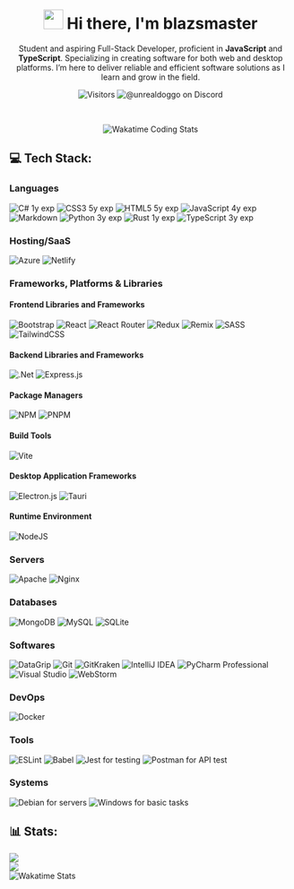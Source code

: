 <div align="center">

<h1 align="center"><img src="https://i.imgur.com/0J81H5T.gif" width="35px" height="35px"> Hi there, I'm blazsmaster</h1>

Student and aspiring Full-Stack Developer, proficient in **JavaScript** and **TypeScript**. Specializing in creating
software
for both web and desktop platforms. I’m here to deliver reliable and efficient software solutions as I learn and grow in
the field.

![Visitors](https://komarev.com/ghpvc/?username=blazsmaster&abbreviated=true&bg=black&color=grey)
![@unrealdoggo on Discord](https://img.shields.io/badge/@unrealdoggo-%235865f2.svg?logo=discord&logoColor=white)

<br/>

![Wakatime Coding Stats](https://wakatime.com/share/@blazsmaster/99686fcf-a8e2-4a57-91b2-35da27bce1f2.svg)

</div>

## 💻 Tech Stack:

### Languages

![C# 1y exp](https://img.shields.io/badge/c%23-%23512BD4.svg?style=for-the-badge&logo=csharp&logoColor=white)
![CSS3 5y exp](https://img.shields.io/badge/css3-%231572B6.svg?style=for-the-badge&logo=css3&logoColor=white)
![HTML5 5y exp](https://img.shields.io/badge/html5-%23E34F26.svg?style=for-the-badge&logo=html5&logoColor=white)
![JavaScript 4y exp](https://img.shields.io/badge/javascript-%23323330.svg?style=for-the-badge&logo=javascript&logoColor=%23F7DF1E)
![Markdown](https://img.shields.io/badge/markdown-%23000000.svg?style=for-the-badge&logo=markdown&logoColor=white)
![Python 3y exp](https://img.shields.io/badge/python-3670A0?style=for-the-badge&logo=python&logoColor=ffdd54)
![Rust 1y exp](https://img.shields.io/badge/rust-%23000000.svg?style=for-the-badge&logo=rust&logoColor=white)
![TypeScript 3y exp](https://img.shields.io/badge/typescript-%23007ACC.svg?style=for-the-badge&logo=typescript&logoColor=white)

### Hosting/SaaS

![Azure](https://img.shields.io/badge/azure-%230072C6.svg?style=for-the-badge&logo=microsoftazure&logoColor=white)
![Netlify](https://img.shields.io/badge/netlify-%23000000.svg?style=for-the-badge&logo=netlify&logoColor=#00C7B7)

### Frameworks, Platforms & Libraries

#### Frontend Libraries and Frameworks

![Bootstrap](https://img.shields.io/badge/bootstrap-%238511FA.svg?style=for-the-badge&logo=bootstrap&logoColor=white)
![React](https://img.shields.io/badge/react-%2320232a.svg?style=for-the-badge&logo=react&logoColor=%2361DAFB)
![React Router](https://img.shields.io/badge/React_Router-CA4245?style=for-the-badge&logo=react-router&logoColor=white)
![Redux](https://img.shields.io/badge/redux-%23593d88.svg?style=for-the-badge&logo=redux&logoColor=white)
![Remix](https://img.shields.io/badge/remix-%23000.svg?style=for-the-badge&logo=remix&logoColor=white)
![SASS](https://img.shields.io/badge/SASS-hotpink.svg?style=for-the-badge&logo=SASS&logoColor=white)
![TailwindCSS](https://img.shields.io/badge/tailwindcss-%2338B2AC.svg?style=for-the-badge&logo=tailwind-css&logoColor=white)

#### Backend Libraries and Frameworks

![.Net](https://img.shields.io/badge/.NET-5C2D91?style=for-the-badge&logo=.net&logoColor=white)
![Express.js](https://img.shields.io/badge/express.js-%23404d59.svg?style=for-the-badge&logo=express&logoColor=%2361DAFB)

#### Package Managers

![NPM](https://img.shields.io/badge/NPM-%23CB3837.svg?style=for-the-badge&logo=npm&logoColor=white)
![PNPM](https://img.shields.io/badge/pnpm-%234a4a4a.svg?style=for-the-badge&logo=pnpm&logoColor=f69220)

#### Build Tools

![Vite](https://img.shields.io/badge/vite-%23646CFF.svg?style=for-the-badge&logo=vite&logoColor=white)

#### Desktop Application Frameworks

![Electron.js](https://img.shields.io/badge/Electron-191970?style=for-the-badge&logo=Electron&logoColor=white)
![Tauri](https://img.shields.io/badge/tauri-%2324C8DB.svg?style=for-the-badge&logo=tauri&logoColor=%23FFFFFF)

#### Runtime Environment

![NodeJS](https://img.shields.io/badge/node.js-6DA55F?style=for-the-badge&logo=node.js&logoColor=white)

### Servers

![Apache](https://img.shields.io/badge/apache-%23D42029.svg?style=for-the-badge&logo=apache&logoColor=white)
![Nginx](https://img.shields.io/badge/nginx-%23009639.svg?style=for-the-badge&logo=nginx&logoColor=white)

### Databases

![MongoDB](https://img.shields.io/badge/MongoDB-%234ea94b.svg?style=for-the-badge&logo=mongodb&logoColor=white)
![MySQL](https://img.shields.io/badge/mysql-%234479a1.svg?style=for-the-badge&logo=mysql&logoColor=white)
![SQLite](https://img.shields.io/badge/sqlite-%2307405e.svg?style=for-the-badge&logo=sqlite&logoColor=white)

### Softwares

![DataGrip](https://img.shields.io/badge/DataGrip-6e87c5?style=for-the-badge&logo=datagrip&logoColor=white)
![Git](https://img.shields.io/badge/git-%23F05032.svg?style=for-the-badge&logo=git&logoColor=white)
![GitKraken](https://img.shields.io/badge/gitkraken-%23179287.svg?style=for-the-badge&logo=gitkraken&logoColor=white)
![IntelliJ IDEA](https://img.shields.io/badge/IntelliJ%20IDEA-3f71ee?style=for-the-badge&logo=intellij-idea&logoColor=white)
![PyCharm Professional](https://img.shields.io/badge/PyCharm-5fd495?style=for-the-badge&logo=pycharm&logoColor=white)
![Visual Studio](https://img.shields.io/badge/Visual_Studio-5C2D91?style=for-the-badge&logo=visual-studio&logoColor=white)
![WebStorm](https://img.shields.io/badge/Webstorm-4cbbec?style=for-the-badge&logo=webstorm&logoColor=white)

### DevOps

![Docker](https://img.shields.io/badge/docker-%230db7ed.svg?style=for-the-badge&logo=docker&logoColor=white)

### Tools

![ESLint](https://img.shields.io/badge/ESLint-4B3263?style=for-the-badge&logo=eslint&logoColor=white)
![Babel](https://img.shields.io/badge/Babel-F9DC3e?style=for-the-badge&logo=babel&logoColor=black)
![Jest for testing](https://img.shields.io/badge/-jest-%23C21325?style=for-the-badge&logo=jest&logoColor=white)
![Postman for API test](https://img.shields.io/badge/Postman-FF6C37?style=for-the-badge&logo=postman&logoColor=white)

### Systems

![Debian for servers](https://img.shields.io/badge/Debian-A81D33?style=for-the-badge&logo=debian&logoColor=white)
![Windows for basic tasks](https://img.shields.io/badge/Windows-0078D6?style=for-the-badge&logo=windows&logoColor=white)

## 📊 Stats:

![](https://github-readme-stats.vercel.app/api?username=blazsmaster&theme=tokyonight&hide_border=true&show_icons=true&hide=contribs,prs)<br/>
![](https://github-readme-streak-stats.herokuapp.com/?user=blazsmaster&theme=tokyonight&hide_border=true)<br/>
![Wakatime Stats](https://github-readme-stats.vercel.app/api/wakatime?username=blazsmaster&theme=tokyonight&hide_border=true&layout=compact)
